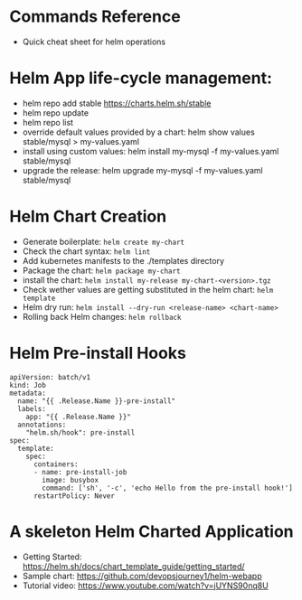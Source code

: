 # Commands Reference

* Quick cheat sheet for helm operations

# Helm App life-cycle management:


* helm repo add stable https://charts.helm.sh/stable
* helm repo update
* helm repo list
* override default values provided by a chart: helm show values stable/mysql > my-values.yaml 
* install using custom values: helm install my-mysql -f my-values.yaml stable/mysql
* upgrade the release: helm upgrade my-mysql -f my-values.yaml stable/mysql

# Helm Chart Creation

* Generate boilerplate: `helm create my-chart`
* Check the chart syntax: `helm lint`
* Add kubernetes manifests to the ./templates directory
* Package the chart: `helm package my-chart`
* install the chart: `helm install my-release my-chart-<version>.tgz`
* Check wether values are getting substituted in the helm chart: `helm template`
* Helm dry run: `helm install --dry-run <release-name> <chart-name>`
* Rolling back Helm changes: `helm rollback`

# Helm Pre-install Hooks

```
apiVersion: batch/v1
kind: Job
metadata:
  name: "{{ .Release.Name }}-pre-install"
  labels:
    app: "{{ .Release.Name }}"
  annotations:
    "helm.sh/hook": pre-install
spec:
  template:
    spec:
      containers:
      - name: pre-install-job
        image: busybox
        command: ['sh', '-c', 'echo Hello from the pre-install hook!']
      restartPolicy: Never
```

# A skeleton Helm Charted Application

* Getting Started: https://helm.sh/docs/chart_template_guide/getting_started/
* Sample chart: https://github.com/devopsjourney1/helm-webapp
* Tutorial video: https://www.youtube.com/watch?v=jUYNS90nq8U
